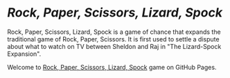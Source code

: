 # **_Rock, Paper, Scissors, Lizard, Spock_**

Rock, Paper, Scissors, Lizard, Spock is a game of chance that expands the traditional game of Rock, Paper, Scissors. It is first used to settle a dispute about what to watch on TV between Sheldon and Raj in "The Lizard-Spock Expansion".

Welcome to [Rock, Paper, Scissors, Lizard, Spock](https://sergii-kostanets.github.io/codeinstitute-photo-shoot-fans) game on GitHub Pages.
